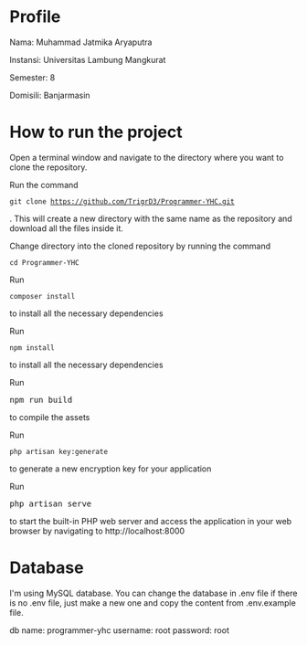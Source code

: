 <h1>Profile</h1>
Nama: Muhammad Jatmika Aryaputra

Instansi: Universitas Lambung Mangkurat

Semester: 8

Domisili: Banjarmasin

<h1>How to run the project</h1>

Open a terminal window and navigate to the directory where you want to clone the repository.

Run the command <pre><code>git clone https://github.com/TrigrD3/Programmer-YHC.git</code></pre>. This will create a new directory with the same name as the repository and download all the files inside it.

Change directory into the cloned repository by running the command <pre><code>cd Programmer-YHC</code></pre>

Run <pre><code>composer install</code></pre> to install all the necessary dependencies

Run <pre><code>npm install</code></pre> to install all the necessary dependencies

Run <pre>npm run build<code></code></pre> to compile the assets

Run <pre><code>php artisan key:generate</code></pre> to generate a new encryption key for your application

Run <pre>php artisan serve<code></code></pre> to start the built-in PHP web server and access the application in your web browser by navigating to http://localhost:8000

<h1>Database</h1>
I'm using MySQL database. You can change the database in .env file if there is no .env file, just make a new one and copy the content from .env.example file.

db name: programmer-yhc
username: root
password: root
